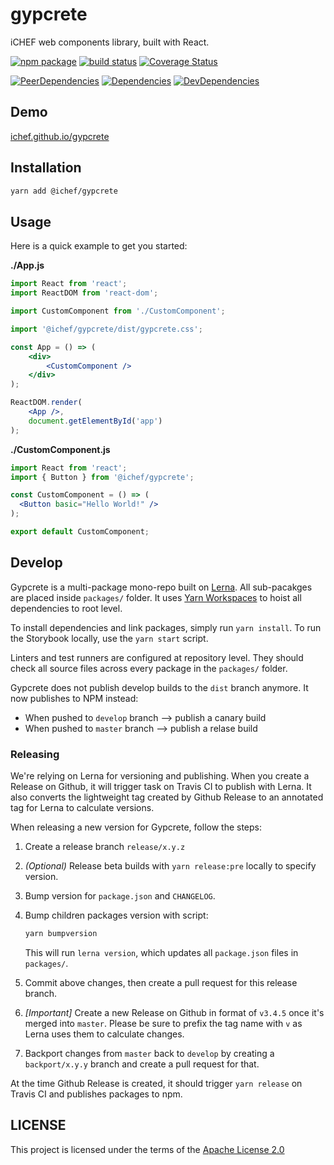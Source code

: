 # gypcrete
iCHEF web components library, built with React.

[![npm package](https://img.shields.io/npm/v/@ichef/gypcrete.svg)](https://www.npmjs.com/package/@ichef/gypcrete)
[![build status](https://img.shields.io/travis/iCHEF/gypcrete/master.svg)](https://travis-ci.org/iCHEF/gypcrete)
[![Coverage Status](https://img.shields.io/coveralls/iCHEF/gypcrete/master.svg)](https://coveralls.io/github/iCHEF/gypcrete?branch=master)

[![PeerDependencies](https://img.shields.io/david/peer/iCHEF/gypcrete.svg)](https://david-dm.org/iCHEF/gypcrete?type=peer)
[![Dependencies](https://img.shields.io/david/iCHEF/gypcrete.svg)](https://david-dm.org/iCHEF/gypcrete)
[![DevDependencies](https://img.shields.io/david/dev/iCHEF/gypcrete.svg)](https://david-dm.org/iCHEF/gypcrete?type=dev)

## Demo
[ichef.github.io/gypcrete](https://ichef.github.io/gypcrete)

## Installation
```sh
yarn add @ichef/gypcrete
```

## Usage
Here is a quick example to get you started:

**./App.js**
```jsx
import React from 'react';
import ReactDOM from 'react-dom';

import CustomComponent from './CustomComponent';

import '@ichef/gypcrete/dist/gypcrete.css';

const App = () => (
    <div>
        <CustomComponent />
    </div>
);

ReactDOM.render(
    <App />,
    document.getElementById('app')
);
```

**./CustomComponent.js**
```jsx
import React from 'react';
import { Button } from '@ichef/gypcrete';

const CustomComponent = () => (
  <Button basic="Hello World!" />
);

export default CustomComponent;
```

## Develop
Gypcrete is a multi-package mono-repo built on [Lerna](https://github.com/lerna/lerna). All sub-pacakges are placed inside `packages/` folder. It uses [Yarn Workspaces](https://yarnpkg.com/en/docs/workspaces) to hoist all dependencies to root level.

To install dependencies and link packages, simply run `yarn install`.
To run the Storybook locally, use the `yarn start` script.

Linters and test runners are configured at repository level.
They should check all source files across every package in the `packages/` folder.

Gypcrete does not publish develop builds to the `dist` branch anymore. It now publishes to NPM instead:
  * When pushed to `develop` branch --> publish a canary build
  * When pushed to `master` branch --> publish a relase build

### Releasing

We're relying on Lerna for versioning and publishing. When you create a Release on Github, it will trigger task on Travis CI to publish with Lerna. It also converts the lightweight tag created by Github Release to an annotated tag for Lerna to calculate versions.

When releasing a new version for Gypcrete, follow the steps:

1. Create a release branch `release/x.y.z`
2. *(Optional)* Release beta builds with `yarn release:pre` locally to specify version.
3. Bump version for `package.json` and `CHANGELOG`.
4. Bump children packages version with script:
   ```sh
   yarn bumpversion
   ```
   This will run `lerna version`, which updates all `package.json` files in `packages/`.

5. Commit above changes, then create a pull request for this release branch.
6. *[Important]* Create a new Release on Github in format of `v3.4.5` once it's merged into `master`.
   Please be sure to prefix the tag name with `v` as Lerna uses them to calculate changes.

7. Backport changes from `master` back to `develop` by creating a `backport/x.y.y` branch and create a pull request for that.

At the time Github Release is created, it should trigger `yarn release` on Travis CI and publishes packages to npm.

## LICENSE
This project is licensed under the terms of the [Apache License 2.0](https://github.com/ichef/gypcrete/blob/master/LICENSE)
